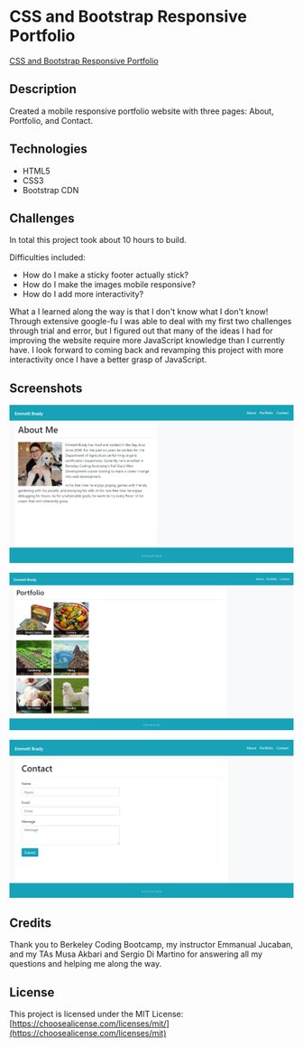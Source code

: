 # CSS and Bootstrap Responsive Portfolio

[CSS and Bootstrap Responsive Portfolio](https://emmbra.github.io/homeworkWeek2/index.html)

## Description

Created a mobile responsive portfolio website with three pages: About, Portfolio, and Contact.

## Technologies

* HTML5
* CSS3
* Bootstrap CDN

## Challenges

In total this project took about 10 hours to build. 

Difficulties included:

* How do I make a sticky footer actually stick?
* How do I make the images mobile responsive?
* How do I add more interactivity?

What a I learned along the way is that I don't know what I don't know! Through extensive google-fu I was able to  deal with my first two challenges through trial and error, but I figured out that many of the ideas I had for improving the website require more JavaScript knowledge than I currently have. I look forward to coming back and revamping this project with more interactivity once I have a better grasp of JavaScript.

## Screenshots

![Image of About](https://github.com/emmbra/homeworkWeek2/blob/master/Assets/Images/screenshot-about-me.png)

![Image of Portfolio](https://github.com/emmbra/homeworkWeek2/blob/master/Assets/Images/screenshot-portfolio.png)

![Image of Contact](https://github.com/emmbra/homeworkWeek2/blob/master/Assets/Images/screenshot-contact.png)

## Credits

Thank you to Berkeley Coding Bootcamp, my instructor Emmanual Jucaban, and my TAs Musa Akbari and Sergio Di Martino for answering all my questions and helping me along the way.

## License

This project is licensed under the MIT License: [https://choosealicense.com/licenses/mit/](https://choosealicense.com/licenses/mit)